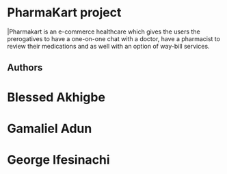 # PharmaKart project
|Pharmakart is an e-commerce healthcare which gives the users the prerogatives to have a one-on-one chat with a doctor, have a pharmacist to review their medications and as well with an option of way-bill services.














##	 Authors
#	 Blessed Akhigbe
#	 Gamaliel Adun
#	 George Ifesinachi
